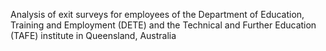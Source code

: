  Analysis of exit surveys for employees of the Department of Education, Training and Employment (DETE) and the Technical and Further Education (TAFE) institute in Queensland, Australia
